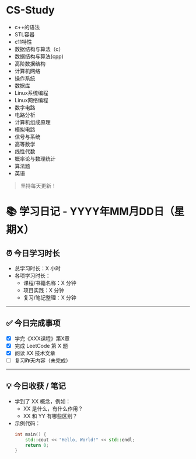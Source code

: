 
# CS-Study
- c++的语法
- STL容器
- c11特性
- 数据结构与算法（c）
- 数据结构与算法(cpp)
- 高阶数据结构
- 计算机网络
- 操作系统
- 数据库
- Linux系统编程
- Linux网络编程
- 数字电路
- 电路分析
- 计算机组成原理
- 模拟电路
- 信号与系统
- 高等数学
- 线性代数
- 概率论与数理统计
- 算法题
- 英语
> 坚持每天更新！

# 📚 学习日记 - YYYY年MM月DD日（星期X）

## ⏰ 今日学习时长
- 总学习时长：X 小时
- 各项学习时长：
  - 课程/书籍名称：X 分钟
  - 项目实践：X 分钟
  - 复习/笔记整理：X 分钟

---

## ✅ 今日完成事项
- [x] 学完《XXX课程》第X章
- [x] 完成 LeetCode 第 X 题
- [x] 阅读 XX 技术文章
- [ ] 复习昨天内容（未完成）

---

## 💡 今日收获 / 笔记
- 学到了 XX 概念，例如：
  - XX 是什么，有什么作用？
  - XX 和 YY 有哪些区别？
- 示例代码：
  ```cpp
  int main() {
      std::cout << "Hello, World!" << std::endl;
      return 0;
  }